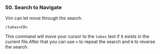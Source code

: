 ### 50. Search to Navigate

Vim can let move through the search.

```
/takes<CR>
```
This command will move your cursor to the `takes` text if it exists in the current file.After that you can use `n` to repeat the search and `N` to reverse the search.

